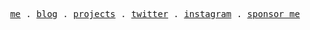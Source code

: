 <!--
**MKutay/MKutay** is a ✨ _special_ ✨ repository because its `README.md` (this file) appears on your GitHub profile.

Here are some ideas to get you started:

- 🔭 I’m currently working on ...
- 🌱 I’m currently learning ...
- 👯 I’m looking to collaborate on ...
- 🤔 I’m looking for help with ...
- 💬 Ask me about ...
- 📫 How to reach me: ...
- 😄 Pronouns: ...
- ⚡ Fun fact: ...
-->
<!--![nord](/images/nord-name-2.png)

Check me out through my [website](https://www.mkutay.dev/) or contact me through [mail](mailto:hello@mkutay.dev).-->
<p align="center">
  <samp>
    <a href="https://www.mkutay.dev/about">me</a> .
    <a href="https://www.mkutay.dev">blog</a> .
    <a href="https://www.mkutay.dev/projects">projects</a> .
    <a href="https://twitter.com/mkutaybozkurt">twitter</a> .
    <a href="https://instagram.com/mkutaybozkurt">instagram</a> .
    <a href="https://github.com/sponsors/mkutay">sponsor me</a>
  </samp>
</p>
